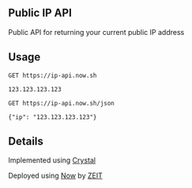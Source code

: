 ## Public IP API
Public API for returning your current public IP address

## Usage
```HTTP
GET https://ip-api.now.sh

123.123.123.123
```

```HTTP
GET https://ip-api.now.sh/json

{"ip": "123.123.123.123"}
```

## Details
Implemented using [Crystal](https://crystal-lang.org/)

Deployed using [Now](https://zeit.co/now) by [ZEIT](https://zeit.co/)